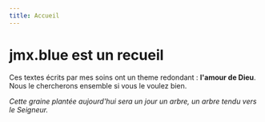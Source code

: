 ```yaml
---
title: Accueil
---
```


# jmx.blue est un recueil

Ces textes écrits par mes soins ont un theme redondant : **l'amour de Dieu**. Nous le chercherons ensemble si vous le voulez bien.  

*Cette graine plantée aujourd'hui sera un jour un arbre, un arbre tendu vers le Seigneur.*
